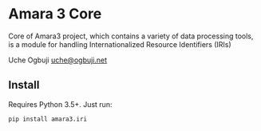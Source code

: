 # Amara 3 Core

Core of Amara3 project, which contains a variety of data processing tools, is a module for handling Internationalized Resource Identifiers (IRIs)

Uche Ogbuji
uche@ogbuji.net

## Install

Requires Python 3.5+. Just run:

```
pip install amara3.iri
```

